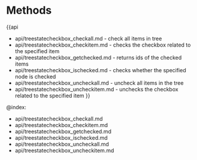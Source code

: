 
Methods
=======

{{api
- api/treestatecheckbox_checkall.md - check all items in tree
- api/treestatecheckbox_checkitem.md - checks the checkbox	related to the specified item
- api/treestatecheckbox_getchecked.md - returns ids of the checked items
- api/treestatecheckbox_ischecked.md - checks whether the specified node is checked
- api/treestatecheckbox_uncheckall.md - uncheck all items in the tree
- api/treestatecheckbox_uncheckitem.md - unchecks the checkbox	related to the specified item
}}

@index:
- api/treestatecheckbox_checkall.md
- api/treestatecheckbox_checkitem.md
- api/treestatecheckbox_getchecked.md
- api/treestatecheckbox_ischecked.md
- api/treestatecheckbox_uncheckall.md
- api/treestatecheckbox_uncheckitem.md



